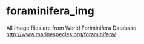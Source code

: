 # foraminifera_img
All image files are from World Foriminifera Database. http://www.marinespecies.org/foraminifera/
